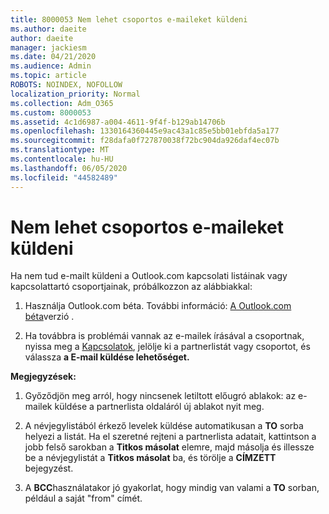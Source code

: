 ```yaml
---
title: 8000053 Nem lehet csoportos e-maileket küldeni
ms.author: daeite
author: daeite
manager: jackiesm
ms.date: 04/21/2020
ms.audience: Admin
ms.topic: article
ROBOTS: NOINDEX, NOFOLLOW
localization_priority: Normal
ms.collection: Adm_O365
ms.custom: 8000053
ms.assetid: 4c1d6987-a004-4611-9f4f-b129ab14706b
ms.openlocfilehash: 1330164360445e9ac43a1c85e5bb01ebfda5a177
ms.sourcegitcommit: f28dafa0f727870038f72bc904da926daf4ec07b
ms.translationtype: MT
ms.contentlocale: hu-HU
ms.lasthandoff: 06/05/2020
ms.locfileid: "44582489"
---
```

# <a name="unable-to-send-group-emails"></a>Nem lehet csoportos e-maileket küldeni

Ha nem tud e-mailt küldeni a Outlook.com kapcsolati listáinak vagy kapcsolattartó csoportjainak, próbálkozzon az alábbiakkal:
  
1. Használja Outlook.com béta. További információ: [A Outlook.com béta](https://support.office.com/article/e2261c7f-d413-4084-8f22-21282f42d8cf)verzió .
    
2. Ha továbbra is problémái vannak az e-mailek írásával a csoportnak, nyissa meg a [Kapcsolatok](https://outlook.live.com/people/), jelölje ki a partnerlistát vagy csoportot, és válassza **a E-mail küldése lehetőséget.**
    
 **Megjegyzések:**
  
1. Győződjön meg arról, hogy nincsenek letiltott előugró ablakok: az e-mailek küldése a partnerlista oldaláról új ablakot nyit meg.
    
2. A névjegylistából érkező levelek küldése automatikusan a **TO** sorba helyezi a listát. Ha el szeretné rejteni a partnerlista adatait, kattintson a jobb felső sarokban a **Titkos másolat** elemre, majd másolja és illessze be a névjegylistát a **Titkos másolat** ba, és törölje a **CÍMZETT** bejegyzést. 
    
3. A **BCC**használatakor jó gyakorlat, hogy mindig van valami a **TO** sorban, például a saját "from" címét. 
    

